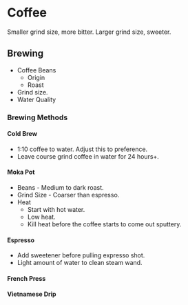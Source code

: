 # Coffee

Smaller grind size, more bitter.
Larger grind size, sweeter.

## Brewing

- Coffee Beans
  - Origin
  - Roast
- Grind size.
- Water Quality

### Brewing Methods

#### Cold Brew

- 1:10 coffee to water. Adjust this to preference.
- Leave course grind coffee in water for 24 hours+.

#### Moka Pot

- Beans - Medium to dark roast.
- Grind Size - Coarser than espresso.
- Heat
  - Start with hot water.
  - Low heat.
  - Kill heat before the coffee starts to come out sputtery.

#### Espresso

- Add sweetener before pulling expresso shot.
- Light amount of water to clean steam wand.

#### French Press

#### Vietnamese Drip
